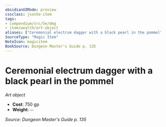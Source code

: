 ```yaml
---
obsidianUIMode: preview
cssclass: json5e-item
tags:
- compendium/src/5e/dmg
- item/wealth/art-object
aliases: ["Ceremonial electrum dagger with a black pearl in the pommel"]
SourceType: "Magic Item"
NoteIcon: magicitem
BookSource: Dungeon Master's Guide p. 135
---
```

# Ceremonial electrum dagger with a black pearl in the pommel
*Art object*  

- **Cost**: 750 gp
- **Weight**: ⏤

*Source: Dungeon Master's Guide p. 135*